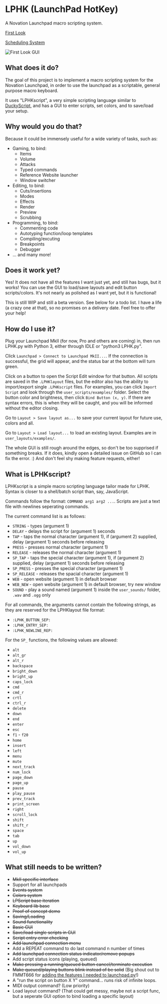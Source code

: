 # LPHK (LaunchPad HotKey)
A Novation Launchpad macro scripting system.

[First Look](https://www.youtube.com/watch?v=zZPt_lknhks)

[Scheduling System](https://www.youtube.com/watch?v=rv2YmPQvMr0&t=164s)

![First Look GUI](https://raw.githubusercontent.com/nimaid/LPHK/master/README_FILES/LHPK_first_look.png)

## What does it do?
The goal of this project is to implement a macro scripting system for the Novation Launchpad, in order to use the launchpad as a scriptable, general purpose macro keyboard.

It uses "LPHKscript", a very simple scripting language similar to [DuckyScript](https://github.com/hak5darren/USB-Rubber-Ducky/wiki/Duckyscript), and has a GUI to enter scripts, set colors, and to save/load your setup.

## Why would you do that?
Because it could be immensely useful for a wide variety of tasks, such as:
* Gaming, to bind:
  * Items
  * Volume
  * Attacks
  * Typed commands
  * Reference Website launcher
  * Window switcher
* Editing, to bind:
  * Cuts/insertions
  * Modes
  * Effects
  * Render
  * Preview
  * Scrubbing
* Programming, to bind:
  * Commenting code
  * Autotyping function/loop templates
  * Compiling/excuting
  * Breakpoints
  * Debugger
* ... and many more!

## Does it work yet?
Yes! It does not have all the features I want just yet, and still has bugs, but it works! You can use the GUI to load/save layouts and edit button scripts/colors. It's not nearly as polished as I want yet, but it is functional!

This is still WIP and still a beta version. See below for a todo list. I have a life (a crazy one at that), so no promises on a delivery date. Feel free to offer your help!

## How do I use it?
Plug your Launchpad MkII (for now, Pro and others are coming) in, then run LPHK.py with Python 3, either through IDLE or "python3 LPHK.py".


Click `Launchpad > Connect to Launchpad MkII...`. If the connection is successful, the grid will appear, and the status bar at the bottom will turn green.


Click on a button to open the Script Edit window for that button. All scripts are saved in the `.LPHKlayout` files, but the editor also has the ability to import/export single `.LPHKscript` files. For examples, you can click `Import Script` and look through the `user_scripts/examples/` folder. Select the button color and brightness, then click `Bind Button (x, y)`. If there are syntax errors, this is when they will be caught, and you will be informed without the editor closing.

Go to `Layout > Save layout as...` to save your current layout for future use, colors and all.


Go to `Layout > Load layout...` to load an existing layout. Examples are in `user_layouts/examples/`.

The whole GUI is still rough around the edges, so don't be too supprised if something breaks. If it does, kindly open a detailed issue on GitHub so I can fix the error. :) And don't feel shy making feature requests, either!

## What is LPHKscript?
LPHKscript is a simple macro scripting language tailor made for LPHK. Syntax is closer to a shell/batch script than, say, JavaScript.

Commands follow the format: `COMMAND arg1 arg2 ...`. Scripts are just a text file with newlines seperating commands.

The current command list is as follows:
* `STRING` - types (argument 1)
* `DELAY` - delays the script for (argument 1) seconds
* `TAP` - taps the normal character (argument 1), if (argument 2) supplied, delay (argument 1) seconds before releasing
* `PRESS` - presses normal character (argument 1)
* `RELEASE` - releases the normal character (argument 1)
* `SP_TAP` - taps the special character (argument 1), if (argument 2) supplied, delay (argument 1) seconds before releasing
* `SP_PRESS` - presses the special character (argument 1)
* `SP_RELEASE` - releases the spacial character (argument 1)
* `WEB` - open website (argument 1) in default browser
* `WEB_NEW` - open website (argument 1) in default browser, try new window
* `SOUND` - play a sound named (argument 1) inside the `user_sounds/` folder, `.wav` and `.ogg` only

For all commands, the arguments cannot contain the following strings, as they are reserved for the LPHKlayout file format:
* `:LPHK_BUTTON_SEP:`
* `:LPHK_ENTRY_SEP:`
* `:LPHK_NEWLINE_REP:`

For the `SP_` functions, the following values are allowed:
* `alt`
* `alt_gr`
* `alt_r`
* `backspace`
* `bright_down`
* `bright_up`
* `caps_lock`
* `cmd`
* `cmd_r`
* `crtl`
* `ctrl_r`
* `delete`
* `down`
* `end`
* `enter`
* `esc`
* `f1` - `f20`
* `home`
* `insert`
* `left`
* `menu`
* `mute`
* `next_track`
* `num_lock`
* `page_down`
* `page_up`
* `pause`
* `play_pause`
* `prev_track`
* `print_screen`
* `right`
* `scroll_lock`
* `shift`
* `shift_r`
* `space`
* `tab`
* `up`
* `vol_down`
* `vol_up`

## What still needs to be written?
* ~~MkII specific interface~~
* Support for all launchpads
* ~~Events system~~
* ~~Colors system~~
* ~~LPScript base iteration~~
* ~~Keyboard lib base~~
* ~~Proof of concept demo~~
* ~~Saving/Loading~~
* ~~Sound functionality~~
* ~~Basic GUI~~
* ~~Save/load single scripts in GUI~~
* ~~Script entry error checking~~
* ~~Add launchpad connection menu~~
* Add a REPEAT command to do last command n number of times
* ~~Add launchpad connection status indicator/remove popups~~
* Add script status icons (playing, queued)
* ~~Make pressing a running/queued button cancel/terminate execution~~
* ~~Make queued/playing buttons blink instead of be solid~~ (Big shout out to FMMT666 for [adding the features I needed to launchpad.py](https://github.com/FMMT666/launchpad.py/issues/31)!)
* A "run the script on button X Y" command... runs risk of infinite loops.
* MIDI output command? (Low priority)
* Load layout command? (That could get messy, maybe not a script func, but a seperate GUI option to bind loading a specific layout)
